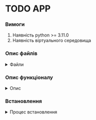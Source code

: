 # TODO APP

### Вимоги

1. Наявність python >= 3.11.0
2. Наявність віртуального середовища

### Опис файлів
<details><summary>Файли</summary>

* `app` - основний каталог роботи с додатком
* * `app/auth/` - директорія з файлами для авторизації, автентифікації та 
    реєстрації користувачів
* * `app/main/` - директорія з файлами представлень додатку
* * `app/static/` - директорія зі статичними файлами
* * `app/templates/` - директорія з HTML-шаблонами для відображення
* * `app/utils/` - директорія з утилітами
* * `app/app.py` - основний файл для створення та налаштування Flask-додатку
* * `app/models.py` - моделі бази даних
* `.gitignore` - файл с налаштуваннями для GIT
* `config.py` - файл з базовими налаштуваннями конфігурації додатку
* `manage.py` - файл для керування додатком та виконання команд
* `README.md` - файл з описом проєкту, інструкцією з налаштування та 
використання
* `requirements.txt` - файл з бібліотеками для встановлення
* `run.sh` - файл для запуску допоміжних сервісів та тестів
* `wsgi.ini` - конфігураційний файл для запуску додатку через uWSGI 
* `wsgi.py` - точка входу для запуску додатку через wsgi
</details>

### Опис функціоналу

<details><summary>Опис</summary>

Програма являє собою комплексний інструмент для керування задачами, який 
складається з 3-х основних модулів:

#### 1. Dashboard

**Основні можливості:**

- **Створення задач:**  
  Користувач може створити нову задачу, заповнивши форму (TaskForm). 
При створенні задачі вказується заголовок, опис, дата виконання (due_date) та
початковий статус (за замовчуванням — _pending_).

- **Відображення задач:**  
  Задачі користувача відображаються у вигляді таблиці з наступними категоріями:
  - **All:** відображаються всі задачі.
  - **Pending:** задачі, що ще не почали виконуватись.
  - **Active:** задачі, над якими ведеться робота.
  - **Completed:** задачі, що були виконані.

- **Редагування та зміна статусів:**  
  Для кожної задачі доступні дії: 
редагування, видалення, зміна статусу (через кнопки "Start", "Done", "Undo"). 
Це дозволяє швидко коригувати інформацію про задачу або перемикати її стан.

- **RESTful API:**  
  Реалізовані маршрути для:
- ***створення (`/tasks/add`)***, 
- ***отримання (`/tasks/get/<task_id>`)***, 
- ***редагування (`/tasks/edit/<task_id>`)***, 
- ***видалення (`/tasks/delete/<task_id>`)***, 
- ***зміни статусу задачі (`/tasks/set_status/<task_id>`)***.

#### 2. Calendar

**Основні можливості:**

- **Інтеграція з FullCalendar:**  
  Модуль календаря використовує FullCalendar для візуалізації задач,
що дозволяє користувачу бачити задачі, розташовані за датами.

- **Drag & Drop:**  
  Реалізовано можливість перетягувати задачі між датами безпосередньо в
календарі, що спрощує планування і зміну дат виконання.

- **Створення та редагування:**  
  За допомогою календарного інтерфейсу користувач може створювати нові задачі 
або редагувати існуючі, використовуючи форму.

- **Зміна статусів:**  
  Користувач може змінювати статус задачі прямо в календарі.

#### 3. Statistic

**Основні можливості:**

- **Агрегація статистики:**  
  Модуль збирає та агрегує дані по задачах користувача. 
Формуються такі основні показники:
  - Загальна кількість задач.
  - Кількість задач у статусах `pending`, `active` та `completed`.

- **Динамічні графіки:**  
  Побудова двох типів графіків:
  - **Щоденна статистика:**  
    Графік, що відображає дані за останні 7 днів, де для кожного дня вказується
загальна кількість задач та кількість виконаних.
  - **Щотижнева статистика:**  
    Графік, що відображає дані за останні 4 тижні, де для кожного тижня 
відображаються загальна кількість задач та кількість виконаних.

</details>

### Встановлення

<details><summary>Процеc встановлення</summary>

#### Оновлення
* Оновлення сервера

``` shell
apt update && apt upgrade -y
```


#### PostgreSQL
* Встановлення PostgreSQL
```shell
apt install postgresql postgresql-contrib
```

* Створення БД PostgreSQL
```
$ sudo -u postgres psql
postgres=# create database limitless;
postgres=# create user todoapp with encrypted password 'todoapp';
postgres=# grant all privileges on database todoapp to todoapp;
```

* Створення тестової БД PostgreSQL (для локального тестування)
```
$ sudo -u postgres psql
postgres=# create database todoapp_test;
postgres=# create user todoapp_test with encrypted password 'todoapp_test';
postgres=# grant all privileges on database todoapp_test to todoapp_test;
```

* Створення міграцій БД
```
$ ./run.sh db init
$ ./run.sh db migrate
$ ./run.sh db upgrade
```


#### Supervisor
* Встановлення supervisor

``` shell
apt install supervisor
```

* Налаштування supervisor
```txt
[program:app]
command=/root/todoapp/venv/bin/uwsgi --ini /root/todoapp/wsgi_admin.ini --chdir /root/todoapp
autostart=true
autorestart=true
stopasgroup=true
stopsignal=QUIT
stderr_logfile=/var/log/%(program_name)s.log
stdout_logfile=/var/log/%(program_name)s.log
```

#### Project
* Встановлення git та отримання проєкту

``` shell
git clone git@github.com:vaskinb/todoapp.git
```

* Встановлення віртуального середовища

``` shell
apt install virtualenv
virtualenv -p python3 venv
. venv/bin/activate
```

* Встановлення залежностей

``` shell
pip install -r requirements.txt
```
</details>
